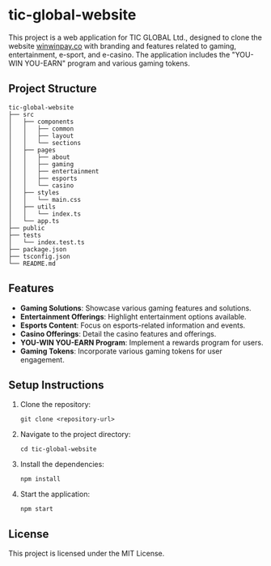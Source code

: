 # tic-global-website

This project is a web application for TIC GLOBAL Ltd., designed to clone the website [winwinpay.co](https://winwinpay.co/) with branding and features related to gaming, entertainment, e-sport, and e-casino. The application includes the "YOU-WIN YOU-EARN" program and various gaming tokens.

## Project Structure

```
tic-global-website
├── src
│   ├── components
│   │   ├── common
│   │   ├── layout
│   │   └── sections
│   ├── pages
│   │   ├── about
│   │   ├── gaming
│   │   ├── entertainment
│   │   ├── esports
│   │   └── casino
│   ├── styles
│   │   └── main.css
│   ├── utils
│   │   └── index.ts
│   └── app.ts
├── public
├── tests
│   └── index.test.ts
├── package.json
├── tsconfig.json
└── README.md
```

## Features

- **Gaming Solutions**: Showcase various gaming features and solutions.
- **Entertainment Offerings**: Highlight entertainment options available.
- **Esports Content**: Focus on esports-related information and events.
- **Casino Offerings**: Detail the casino features and offerings.
- **YOU-WIN YOU-EARN Program**: Implement a rewards program for users.
- **Gaming Tokens**: Incorporate various gaming tokens for user engagement.

## Setup Instructions

1. Clone the repository:
   ```
   git clone <repository-url>
   ```
2. Navigate to the project directory:
   ```
   cd tic-global-website
   ```
3. Install the dependencies:
   ```
   npm install
   ```
4. Start the application:
   ```
   npm start
   ```

## License

This project is licensed under the MIT License.